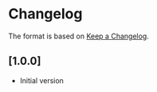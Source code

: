 # Changelog

The format is based on [Keep a Changelog](https://keepachangelog.com/en/1.0.0/).

## [1.0.0]

- Initial version
